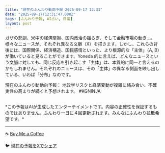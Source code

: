 ```yaml
---
title: "現在のふんわり動向予報 2025-09-17 12:31"
date: "2025-09-17T12:31:47.000Z"
tags: [ふんわり予報, AI占い, 日常]
layout: post
---
```


ガザの悲劇、米中の経済摩擦、国内政治の揺らぎ、そして金融市場の動き…。  様々なニュースが、それぞれ異なる文脈（X）を描きます。しかし、これらの背後には、国際関係、経済構造、国民感情といった、より根源的な「主体」（A, B）が働いていると見ることができます。Yoneda 的に言えば、どんなニュースという文脈に対しても、同じ反応を引き起こす「主体」は、本質的に同一と言えるのかもしれません。それぞれのニュースは、その「主体」の異なる側面を映し出している、いわば「分布」なのです。


現在のふんわり動動向予報：
地政学リスクと経済変動が複雑に絡み合い、不確実性の高まりが続くと予想されます。 #KGNINJA

<br>
*この予報はAIが生成したエンターテイメントです。内容の正確性を保証するものではありません。ふんわり一日に４回更新されます。みんなにふんわり拡散希望です。*

---
☕️ [Buy Me a Coffee](https://www.buymeacoffee.com/kgninja)

🐦 [現在の予報をXでシェア](https://twitter.com/intent/tweet?text=%E7%8F%BE%E5%9C%A8%E3%81%AE%E3%81%B5%E3%82%93%E3%82%8F%E3%82%8A%E4%BA%88%E5%A0%B1%3A%20%E3%80%8C%E3%82%AC%E3%82%B6%E3%81%AE%E6%82%B2%E5%8A%87%E3%80%81%E7%B1%B3%E4%B8%AD%E3%81%AE%E7%B5%8C%E6%B8%88%E6%91%A9%E6%93%A6%E3%80%81%E5%9B%BD%E5%86%85%E6%94%BF%E6%B2%BB%E3%81%AE%E6%8F%BA%E3%82%89%E3%81%8E%E3%80%81%E3%81%9D%E3%81%97%E3%81%A6%E9%87%91%E8%9E%8D%E5%B8%82%E5%A0%B4%E3%81%AE%E5%8B%95%E3%81%8D%E2%80%A6%E3%80%82%E3%80%8D%23KGNINJA%20%E7%B6%9A%E3%81%8D%E3%81%AF%E3%83%96%E3%83%AD%E3%82%B0%E3%81%A7%EF%BC%81%F0%9F%91%87&url=https%3A%2F%2Fkg-ninja.github.io%2FFunwariyoso%2F)
